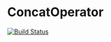 # ConcatOperator

[![Build Status](https://travis-ci.org/phobon/ConcatOperator.jl.svg?branch=master)](https://travis-ci.org/phobon/ConcatOperator.jl)
